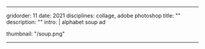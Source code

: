 ---

gridorder: 11
date: 2021
disciplines: collage, adobe photoshop
title: ""
description: ""
intro: |
 alphabet soup ad

thumbnail: "/soup.png"

---
